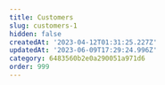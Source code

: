 ```yaml
---
title: Customers
slug: customers-1
hidden: false
createdAt: '2023-04-12T01:31:25.227Z'
updatedAt: '2023-06-09T17:29:24.996Z'
category: 6483560b2e0a290051a971d6
order: 999
---
```

